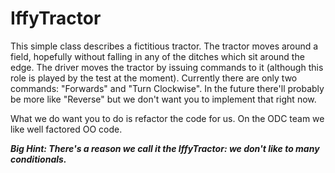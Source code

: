 # IffyTractor

This simple class describes a fictitious tractor. The tractor moves around a field, hopefully without 
falling in any of the ditches which sit around the edge. The driver moves the tractor by issuing commands 
to it (although this role is played by the test at the moment). Currently there are only two commands: 
"Forwards" and "Turn Clockwise". In the future there'll probably be more like "Reverse" but we don't want 
you to implement that right now.

What we do want you to do is refactor the code for us. On the ODC team we like well factored OO code. 

***Big Hint: There's a reason we call it the IffyTractor: we don't like to many conditionals.***



